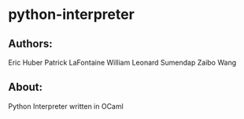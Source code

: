 # python-interpreter


## Authors:

Eric Huber
Patrick LaFontaine
William Leonard Sumendap
Zaibo Wang

## About:

Python Interpreter written in OCaml
